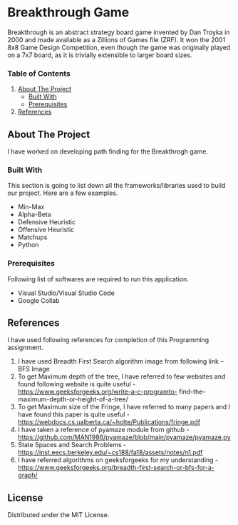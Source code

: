 # Breakthrough Game
Breakthrough is an abstract strategy board game invented by Dan Troyka in 2000 and made available as a Zillions of Games file (ZRF). 
It won the 2001 8x8 Game Design Competition, even though the game was originally played on a 7x7 board, as it is trivially extensible
to larger board sizes.

<!-- TABLE OF CONTENTS -->
### Table of Contents
  <ol>
    <li>
      <a href="#about-the-project">About The Project</a>
      <ul>
        <li><a href="#built-with">Built With</a></li>
        <li><a href="#built-with">Prerequisites</a></li>
      </ul>
    </li>
    <li><a href="#references">References</a></li>
  </ol>



<!-- ABOUT THE PROJECT -->
## About The Project

I have worked on developing path finding for the Breakthrogh game.


### Built With

This section is going to list down all the frameworks/libraries used to build our project. Here are a few examples.
* Min-Max
* Alpha-Beta
* Defensive Heuristic
* Offensive Heuristic
* Matchups
* Python

### Prerequisites

Following list of softwares are required to run this application.
* Visual Studio/Visual Studio Code
* Google Collab

<!-- REFERENCES -->
## References
I have used following references for completion of this Programming assignment.
1. I have used Breadth First Search algorithm image from following link –
BFS Image
2. To get Maximum depth of the tree, I have referred to few websites and found
following website is quite useful - https://www.geeksforgeeks.org/write-a-c-programto-
find-the-maximum-depth-or-height-of-a-tree/
3. To get Maximum size of the Fringe, I have referred to many papers and I
have found this paper is quite useful -
https://webdocs.cs.ualberta.ca/~holte/Publications/fringe.pdf
4. I have taken a reference of pyamaze module from github -
https://github.com/MAN1986/pyamaze/blob/main/pyamaze/pyamaze.py
5. State Spaces and Search Problems -
https://inst.eecs.berkeley.edu/~cs188/fa18/assets/notes/n1.pdf
6. I have referred algorithms on geeksforgeeks for my understanding -
https://www.geeksforgeeks.org/breadth-first-search-or-bfs-for-a-graph/


<!-- LICENSE -->
## License

Distributed under the MIT License.
